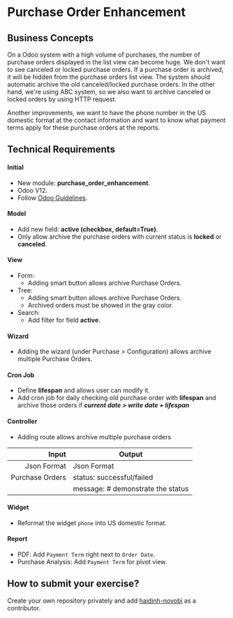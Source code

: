 Purchase Order Enhancement
================================================

Business Concepts
-----------------
On a Odoo system with a high volume of purchases, the number of purchase orders displayed in the list view can become huge.
We don't want to see canceled or locked purchase orders. If a purchase order is archived, it will be hidden from the purchase orders list view.
The system should automatic archive the old canceled/locked purchase orders. In the other hand, we're using ABC system, so we also want to archive canceled or locked orders by using HTTP request.

Another improvements, we want to have the phone number in the US domestic format at the contact information and want to know what payment terms apply for these purchase orders at the reports.


Technical Requirements
----------------------
#### Initial
- New module: **purchase_order_enhancement**.
- Odoo V12.
- Follow [Odoo Guidelines](https://www.odoo.com/documentation/12.0/reference/guidelines.html).

#### Model
- Add new field: **active (checkbox, default=True)**.
- Only allow archive the purchase orders with current status is **locked** or **canceled**.

#### View
- Form:
    + Adding smart button allows archive Purchase Orders.
- Tree:
    + Adding smart button allows archive Purchase Orders.
    + Archived orders must be showed in the gray color.
- Search:
    + Add filter for field **active**.

#### Wizard
- Adding the wizard (under Purchase > Configuration) allows archive multiple Purchase Orders.

#### Cron Job
- Define **lifespan** and allows user can modify it.
- Add cron job for daily checking old purchase order with **lifespan** and archive those orders if **_current date > write date + lifespan_**

#### Controller
- Adding route allows archive multiple purchase orders

|            Input              | Output                            |
|------------------------------:|-----------------------------------|
| Json Format                 |  Json Format      |
| Purchase Orders         |  status: successful/failed       |
|         |  message: # demonstrate the status     |
#### Widget
- Reformat the widget `phone` into US domestic format.

#### Report
- PDF: Add `Payment Term` right next to `Order Date`.
- Purchase Analysis: Add `Payment Term` for pivot view.


How to submit your exercise?
---------------------------
Create your own repository privately and add [haidinh-novobi](https://github.com/haidinh-novobi) as a contributor.